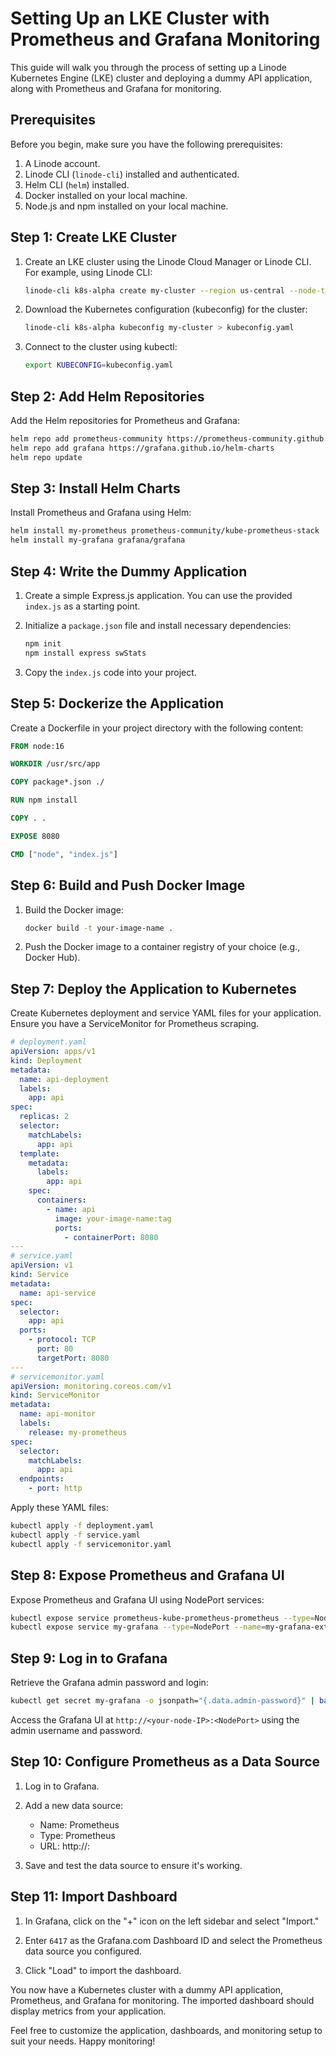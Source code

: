 # Setting Up an LKE Cluster with Prometheus and Grafana Monitoring

This guide will walk you through the process of setting up a Linode Kubernetes Engine (LKE) cluster and deploying a dummy API application, along with Prometheus and Grafana for monitoring.

## Prerequisites

Before you begin, make sure you have the following prerequisites:

1. A Linode account.
2. Linode CLI (`linode-cli`) installed and authenticated.
3. Helm CLI (`helm`) installed.
4. Docker installed on your local machine.
5. Node.js and npm installed on your local machine.

## Step 1: Create LKE Cluster

1. Create an LKE cluster using the Linode Cloud Manager or Linode CLI. For example, using Linode CLI:

   ```bash
   linode-cli k8s-alpha create my-cluster --region us-central --node-type g6-standard-2 --node-count 2
   ```

2. Download the Kubernetes configuration (kubeconfig) for the cluster:

   ```bash
   linode-cli k8s-alpha kubeconfig my-cluster > kubeconfig.yaml
   ```

3. Connect to the cluster using kubectl:

   ```bash
   export KUBECONFIG=kubeconfig.yaml
   ```

## Step 2: Add Helm Repositories

Add the Helm repositories for Prometheus and Grafana:

```bash
helm repo add prometheus-community https://prometheus-community.github.io/helm-charts
helm repo add grafana https://grafana.github.io/helm-charts
helm repo update
```

## Step 3: Install Helm Charts

Install Prometheus and Grafana using Helm:

```bash
helm install my-prometheus prometheus-community/kube-prometheus-stack
helm install my-grafana grafana/grafana
```

## Step 4: Write the Dummy Application

1. Create a simple Express.js application. You can use the provided `index.js` as a starting point.

2. Initialize a `package.json` file and install necessary dependencies:

   ```bash
   npm init
   npm install express swStats
   ```

3. Copy the `index.js` code into your project.

## Step 5: Dockerize the Application

Create a Dockerfile in your project directory with the following content:

```Dockerfile
FROM node:16

WORKDIR /usr/src/app

COPY package*.json ./

RUN npm install

COPY . .

EXPOSE 8080

CMD ["node", "index.js"]
```

## Step 6: Build and Push Docker Image

1. Build the Docker image:

   ```bash
   docker build -t your-image-name .
   ```

2. Push the Docker image to a container registry of your choice (e.g., Docker Hub).

## Step 7: Deploy the Application to Kubernetes

Create Kubernetes deployment and service YAML files for your application. Ensure you have a ServiceMonitor for Prometheus scraping.

```yaml
# deployment.yaml
apiVersion: apps/v1
kind: Deployment
metadata:
  name: api-deployment
  labels:
    app: api
spec:
  replicas: 2
  selector:
    matchLabels:
      app: api
  template:
    metadata:
      labels:
        app: api
    spec:
      containers:
        - name: api
          image: your-image-name:tag
          ports:
            - containerPort: 8080
---
# service.yaml
apiVersion: v1
kind: Service
metadata:
  name: api-service
spec:
  selector:
    app: api
  ports:
    - protocol: TCP
      port: 80
      targetPort: 8080
---
# servicemonitor.yaml
apiVersion: monitoring.coreos.com/v1
kind: ServiceMonitor
metadata:
  name: api-monitor
  labels:
    release: my-prometheus
spec:
  selector:
    matchLabels:
      app: api
  endpoints:
    - port: http
```

Apply these YAML files:

```bash
kubectl apply -f deployment.yaml
kubectl apply -f service.yaml
kubectl apply -f servicemonitor.yaml
```

## Step 8: Expose Prometheus and Grafana UI

Expose Prometheus and Grafana UI using NodePort services:

```bash
kubectl expose service prometheus-kube-prometheus-prometheus --type=NodePort --name=prometheus-ext
kubectl expose service my-grafana --type=NodePort --name=my-grafana-ext --target-port=3000
```

## Step 9: Log in to Grafana

Retrieve the Grafana admin password and login:

```bash
kubectl get secret my-grafana -o jsonpath="{.data.admin-password}" | base64 --decode ; echo
```

Access the Grafana UI at `http://<your-node-IP>:<NodePort>` using the admin username and password.



## Step 10: Configure Prometheus as a Data Source

1. Log in to Grafana.

2. Add a new data source:
   - Name: Prometheus
   - Type: Prometheus
   - URL: http://<Prometheus-Node-IP>:<NodePort>

3. Save and test the data source to ensure it's working.

## Step 11: Import Dashboard

1. In Grafana, click on the "+" icon on the left sidebar and select "Import."

2. Enter `6417` as the Grafana.com Dashboard ID and select the Prometheus data source you configured.

3. Click "Load" to import the dashboard.

You now have a Kubernetes cluster with a dummy API application, Prometheus, and Grafana for monitoring. The imported dashboard should display metrics from your application.

Feel free to customize the application, dashboards, and monitoring setup to suit your needs. Happy monitoring!
